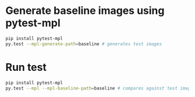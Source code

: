 # Generate baseline images using pytest-mpl


```bash
pip install pytest-mpl
py.test --mpl-generate-path=baseline # generates test images

```

# Run test
```bash
pip install pytest-mpl
py.test --mpl --mpl-baseline-path=baseline # compares against test images in ./baseline
```